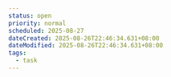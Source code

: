 ```yaml
---
status: open
priority: normal
scheduled: 2025-08-27
dateCreated: 2025-08-26T22:46:34.631+08:00
dateModified: 2025-08-26T22:46:34.631+08:00
tags:
  - task
---
```


